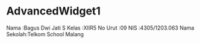 # AdvancedWidget1


Nama        :Bagus Dwi Jati S
Kelas       :XIIR5
No Urut     :09
NIS         :4305/1203.063
Nama Sekolah:Telkom School Malang
